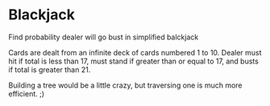 # Blackjack
Find probability dealer will go bust in simplified balckjack

Cards are dealt from an infinite deck of cards numbered 1 to 10.  Dealer must hit if total is less than 17, must stand if greater than or equal to 17, and busts if total is greater than 21.

Building a tree would be a little crazy, but traversing one is much more efficient. ;)
